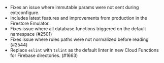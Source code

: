 - Fixes an issue where immutable params were not sent during ext:configure.
- Includes latest features and improvements from production in the Firestore Emulator.
- Fixes issue where all database functions triggered on the default namespace (#2501)
- Fixes issue where rules paths were not normalized before reading (#2544)
- Replace `eslint` with `tslint` as the default linter in new Cloud Functions for Firebase directories. (#1663)

